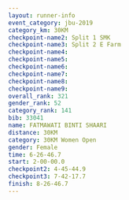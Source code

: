 ```yaml
---
layout: runner-info 
event_category: jbu-2019 
category_km: 30KM 
checkpoint-name2: Split 1 SMK 
checkpoint-name3: Split 2 E Farm 
checkpoint-name4: 
checkpoint-name5: 
checkpoint-name6: 
checkpoint-name7: 
checkpoint-name8: 
checkpoint-name9: 
overall_rank: 321
gender_rank: 52
category_rank: 141
bib: 33041
name: FATMAWATI BINTI SHAARI
distance: 30KM
category: 30KM Women Open
gender: Female
time: 6-26-46.7
start: 2-00-00.0
checkpoint2: 4-45-44.9
checkpoint3: 7-42-17.7
finish: 8-26-46.7
---
```


